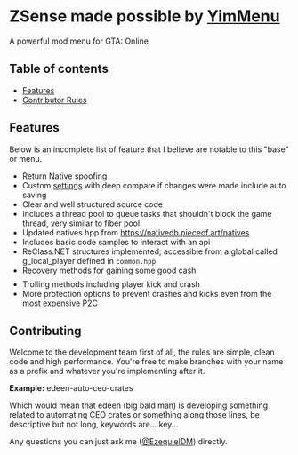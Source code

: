 # ZSense made possible by [YimMenu](https://github.com/YimMenu/YimMenu)
A powerful mod menu for GTA: Online

## Table of contents

 * [Features](#features)
 * [Contributor Rules](#contributing)

## Features

Below is an incomplete list of feature that I believe are notable to this "base" or menu.

 - Return Native spoofing
 - Custom [settings](BigBaseV2/src/core/globals.hpp) with deep compare if changes were made include auto saving
 - Clear and well structured source code
 - Includes a thread pool to queue tasks that shouldn't block the game thread, very similar to fiber pool
 - Updated natives.hpp from https://nativedb.pieceof.art/natives
 - Includes basic code samples to interact with an api
 - ReClass.NET structures implemented, accessible from a global called g_local_player defined in `common.hpp`
 - Recovery methods for gaining some good cash $$$$
 - Trolling methods including player kick and crash
 - More protection options to prevent crashes and kicks even from the most expensive P2C

## Contributing

Welcome to the development team first of all, the rules are simple, clean code and high performance.
You're free to make branches with your name as a prefix and whatever you're implementing after it.

**Example:** edeen-auto-ceo-crates

Which would mean that edeen (big bald man) is developing something related to automating CEO crates or something along those lines, be descriptive but not long, keywords are... key...

Any questions you can just ask me ([@EzequielDM](https://github.com/EzequielDM)) directly.
